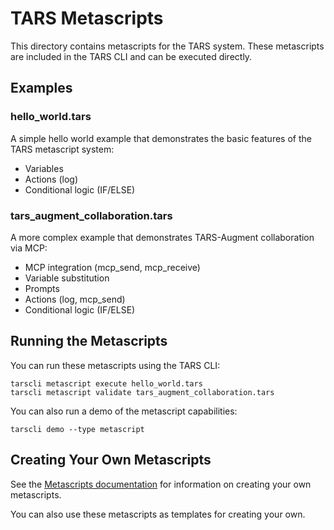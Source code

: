 # TARS Metascripts

This directory contains metascripts for the TARS system. These metascripts are included in the TARS CLI and can be executed directly.

## Examples

### hello_world.tars

A simple hello world example that demonstrates the basic features of the TARS metascript system:
- Variables
- Actions (log)
- Conditional logic (IF/ELSE)

### tars_augment_collaboration.tars

A more complex example that demonstrates TARS-Augment collaboration via MCP:
- MCP integration (mcp_send, mcp_receive)
- Variable substitution
- Prompts
- Actions (log, mcp_send)
- Conditional logic (IF/ELSE)

## Running the Metascripts

You can run these metascripts using the TARS CLI:

```
tarscli metascript execute hello_world.tars
tarscli metascript validate tars_augment_collaboration.tars
```

You can also run a demo of the metascript capabilities:

```
tarscli demo --type metascript
```

## Creating Your Own Metascripts

See the [Metascripts documentation](../docs/Features/Metascripts.md) for information on creating your own metascripts.

You can also use these metascripts as templates for creating your own.
